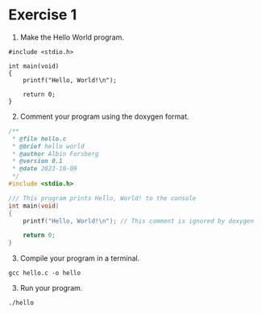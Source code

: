 # Exercise 1 

1) Make the Hello World program.

```code
#include <stdio.h>

int main(void)
{
    printf("Hello, World!\n");

    return 0;
}
```
 
2) Comment your program using the doxygen format.

```c
/**
 * @file hello.c
 * @brief hello world
 * @author Albin Forsberg
 * @version 0.1
 * @date 2023-10-09
 */
#include <stdio.h>

/// This program prints Hello, World! to the console
int main(void)
{
    printf("Hello, World!\n"); // This comment is ignored by doxygen

    return 0;
}

```
 
3) Compile your program in a terminal.

```shell
gcc hello.c -o hello

```
 
3) Run your program.

```shell
./hello

```
